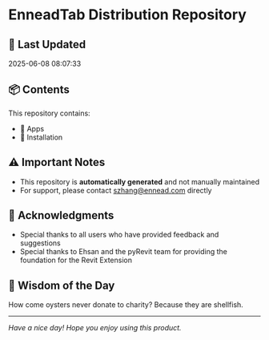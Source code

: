 # EnneadTab Distribution Repository

## 📅 Last Updated
2025-06-08 08:07:33



## 📦 Contents
This repository contains:
- 📂 Apps
- 📂 Installation

## ⚠️ Important Notes
- This repository is **automatically generated** and not manually maintained
- For support, please contact szhang@ennead.com directly

## 🙏 Acknowledgments
- Special thanks to all users who have provided feedback and suggestions
- Special thanks to Ehsan and the pyRevit team for providing the foundation for the Revit Extension

## 💭 Wisdom of the Day
How come oysters never donate to charity? Because they are shellfish.

---
*Have a nice day! Hope you enjoy using this product.*
